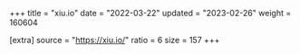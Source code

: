 +++
title = "xiu.io"
date = "2022-03-22"
updated = "2023-02-26"
weight = 160604

[extra]
source = "https://xiu.io/"
ratio = 6
size = 157
+++
